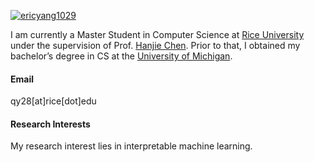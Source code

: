 
[![ericyang1029](https://img.shields.io/badge/ericyang1029-github-blue?logo=github)](https://github.com/ericyang1029)

I am currently a Master Student in Computer Science at [Rice University](https://www.rice.edu) under the supervision of Prof. [Hanjie Chen](https://hanjiechen.github.io/index.html). Prior to that, I obtained my bachelor’s degree in CS at the [University of Michigan](https://www.umich.edu).

#### Email
qy28[at]rice[dot]edu

<!-- #### Education
Master, Computer Science, Rice University, Houston, TX, 2024—2025 (expected).\
B.S., Computer Scicence, University of Michigan, Ann Arbor, MI, 2020—2023. -->

#### Research Interests
My research interest lies in interpretable machine learning.